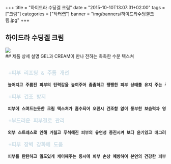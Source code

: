 +++
title = "하이드라 수딩겔 크림"
date = "2015-10-10T13:07:31+02:00"
tags = ["크림"]
categories = ["닥터랩"]
banner = "img/banners/하이드라수딩겔크림.jpg"
+++

## 하이드라 수딩겔 크림
<img src="/img/banners/하이드라수딩겔크림.jpg" style="max-width: 100%; height: auto;">
<br>
## 제품 상세 설명
GEL과 CREAM이 만나 전하는 촉촉한 수분 텍스쳐
<pre>
<strong>
<font size =4 color = #CADCE6> +피부 리프팅 & 주름 개선 </font><br>
<font size = 3 > 늘어지고 주름진 피부의 탄력감을 높여주어 촘촘하고 팽팽한 피부 상태를 유지 주는 주름 개선 기능성 크림입니다.</font><br>
<font size = 4 color = #CADCE6> +피부 건조 방지 </font><br>
<font size = 3 > 피부에 스며드는듯한 크림 텍스쳐가 흡수되어 오랜시 건조함 없이 풍부한 보습력과 영양감을 지속시 더욱 활력있는 피부로 관리해 줍니다.</font><br>
<font size = 4 color = #CADCE6> +부드러운 피부결로 관리 </font><br>
<font size = 3 > 외부 스트레스로 인해 거칠고 푸석해진 피부의 유연성 증진시켜 보다 윤기있고 매그러운 피부결로 관리해 줍니다.</font><br>
<font size = 4 color = #CADCE6> +피부 장벽 강화에 도움 </font><br>
<font size = 3 > 피부를 탄탄하고 밀도있게 케어해주는 동시에 피부 손상 예방하여 본연의 건강한 피부로 관리해 줍니다.</font>
</strong>
